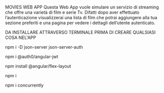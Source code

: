 MOVIES WEB APP
Questa Web App vuole simulare un servizio di streaming che offre una varietà di film e serie Tv. Difatti dopo aver effettuato l’autenticazione visualizzerai una lista di film che potrai aggiungere alla tua sezione preferiti e una pagina per vedere i dettagli dell’utente autenticato.

DA INSTALLARE ATTRAVERSO TERMINALE PRIMA DI CREARE QUALSIASI COSA NEL'APP 

npm i -D json-server json-server-auth

npm i @auth0/angular-jwt

npm install @angular/flex-layout

npm i

npm i concurrently
